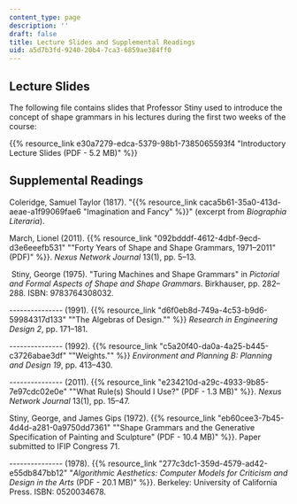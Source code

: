```yaml
---
content_type: page
description: ''
draft: false
title: Lecture Slides and Supplemental Readings
uid: a5d7b3fd-9240-20b4-7ca3-6859ae384ff0
---
```

## Lecture Slides

The following file contains slides that Professor Stiny used to introduce the concept of shape grammars in his lectures during the first two weeks of the course: 

{{% resource_link e30a7279-edca-5379-98b1-7385065593f4 "Introductory Lecture Slides (PDF - 5.2 MB)" %}}

## Supplemental Readings

Coleridge, Samuel Taylor (1817). "{{% resource_link caca5b61-35a0-413d-aeae-a1f99069fae6 "Imagination and Fancy" %}}" (excerpt from _Biographia Literaria_).

March, Lionel (2011). {{% resource_link "092bdddf-4612-4dbf-9ecd-d3e6eeefb531" "\"Forty Years of Shape and Shape Grammars, 1971–2011\" (PDF)" %}}. _Nexus Network Journal_ 13(1), pp. 5–13.

 Stiny, George (1975). "Turing Machines and Shape Grammars" in _Pictorial and Formal Aspects of Shape and Shape Grammars_. Birkhauser, pp. 282–288. ISBN: 9783764308032.

\--------------- (1991). {{% resource_link "d6f0eb8d-749a-4c53-b9d6-59984317d133" "\"The Algebras of Design.\"" %}} _Research in Engineering Design 2_, pp. 171–181.

\--------------- (1992). {{% resource_link "c5a20f40-da0a-4a25-b445-c3726abae3df" "\"Weights.\"" %}} _Environment and Planning B: Planning and Design 19_, pp. 413–430.

\--------------- (2011). {{% resource_link "e234210d-a29c-4933-9b85-7e97cdc02e0e" "\"What Rule(s) Should I Use?\" (PDF - 1.3 MB)" %}}. _Nexus Network Journal_ 13(1), pp. 15–47.

Stiny, George, and James Gips (1972). {{% resource_link "eb60cee3-7b45-4d4d-a281-0a9750dd7361" "\"Shape Grammars and the Generative Specification of Painting and Sculpture\" (PDF - 10.4 MB)" %}}. Paper submitted to IFIP Congress 71.

\--------------- (1978). {{% resource_link "277c3dc1-359d-4579-ad42-e55db847bb12" "_Algorithmic Aesthetics: Computer Models for Criticism and Design in the Arts_ (PDF - 20.1 MB)" %}}. Berkeley: University of California Press. ISBN: 0520034678.